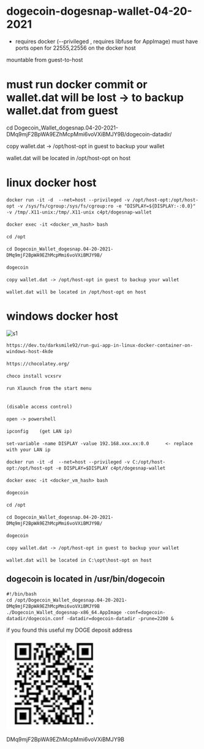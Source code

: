 # dogecoin-dogesnap-wallet-04-20-2021

* requires docker (--privileged , requires libfuse for AppImage)
must have ports open for 22555,22556 on the docker host

mountable from guest-to-host


# must run docker commit or wallet.dat will be lost -> to backup wallet.dat from guest

cd Dogecoin_Wallet_dogesnap.04-20-2021-DMq9mjF2BpWA9EZhMcpMmi6voVXiBMJY9B/dogecoin-datadir/

copy wallet.dat -> /opt/host-opt in guest to backup your wallet

wallet.dat will be located in /opt/host-opt on host 


# linux docker host
```
docker run -it -d  --net=host --privileged -v /opt/host-opt:/opt/host-opt -v /sys/fs/cgroup:/sys/fs/cgroup:ro -e "DISPLAY=${DISPLAY:-:0.0}" -v /tmp/.X11-unix:/tmp/.X11-unix c4pt/dogesnap-wallet

docker exec -it <docker_vm_hash> bash

cd /opt

cd Dogecoin_Wallet_dogesnap.04-20-2021-DMq9mjF2BpWA9EZhMcpMmi6voVXiBMJY9B/

dogecoin

copy wallet.dat -> /opt/host-opt in guest to backup your wallet

wallet.dat will be located in /opt/host-opt on host 

```

# windows docker host
![s1](https://res.cloudinary.com/practicaldev/image/fetch/s--1fOShFRZ--/c_limit%2Cf_auto%2Cfl_progressive%2Cq_auto%2Cw_880/https://thepracticaldev.s3.amazonaws.com/i/3eh1lry7125modpdj6a2.png)


```
https://dev.to/darksmile92/run-gui-app-in-linux-docker-container-on-windows-host-4kde

https://chocolatey.org/

choco install vcxsrv

run Xlaunch from the start menu 


(disable access control)

open -> powershell

ipconfig    (get LAN ip)
                                  
set-variable -name DISPLAY -value 192.168.xxx.xx:0.0      <- replace with your LAN ip

docker run -it -d  --net=host --privileged -v C:/opt/host-opt:/opt/host-opt -e DISPLAY=$DISPLAY c4pt/dogesnap-wallet

docker exec -it <docker_vm_hash> bash

dogecoin

cd /opt

cd Dogecoin_Wallet_dogesnap.04-20-2021-DMq9mjF2BpWA9EZhMcpMmi6voVXiBMJY9B/

dogecoin

copy wallet.dat -> /opt/host-opt in guest to backup your wallet

wallet.dat will be located in C:\opt\host-opt on host 

```
dogecoin is located in /usr/bin/dogecoin
--------------------------------

```
#!/bin/bash
cd /opt/Dogecoin_Wallet_dogesnap.04-20-2021-DMq9mjF2BpWA9EZhMcpMmi6voVXiBMJY9B
./Dogecoin_Wallet_dogesnap-x86_64.AppImage -conf=dogecoin-datadir/dogecoin.conf -datadir=dogecoin-datadir -prune=2200 &

```

if you found this useful my DOGE deposit address

![s1](https://raw.githubusercontent.com/c4pt000/dogecoin-dogesnap-wallet-04-20-2021/main/my-doge-deposit.png)

DMq9mjF2BpWA9EZhMcpMmi6voVXiBMJY9B
